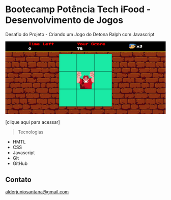 # Bootecamp Potência Tech iFood - Desenvolvimento de Jogos

Desafio do Projeto - Criando um Jogo do Detona Ralph com Javascript

<a href="https://alderj.github.io/detona-ralph/"><img src="https://github.com/Alderj/detona-ralph/blob/main/github/preview.png?raw=true" /></a>




[clique aqui para acessar]   

> Tecnologias

- HMTL
- CSS
- Javascript
- Git
- GitHub

## Contato

alderjuniosantana@gmail.com
